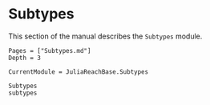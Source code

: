 # Subtypes

This section of the manual describes the `Subtypes` module.

```@contents
Pages = ["Subtypes.md"]
Depth = 3
```

```@meta
CurrentModule = JuliaReachBase.Subtypes
```

```@docs
Subtypes
subtypes
```
